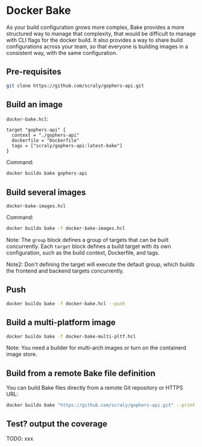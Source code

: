 # Docker Bake

As your build configuration grows more complex, Bake provides a more structured way to manage that complexity, that would be difficult to manage with CLI flags for the docker build. It also provides a way to share build configurations across your team, so that everyone is building images in a consistent way, with the same configuration.

## Pre-requisites

```bash
git clone https://github.com/scraly/gophers-api.git
```

## Build an image

`docker-bake.hcl`:

```hcl
target "gophers-api" {
  context = "./gophers-api"
  dockerfile = "Dockerfile"
  tags = ["scraly/gophers-api:latest-bake"]
}
```

Command:
```bash
docker buildx bake gophers-api
```

## Build several images

`docker-bake-images.hcl`

Command:
```bash
docker buildx bake -f docker-bake-images.hcl 
```

Note: The `group` block defines a group of targets that can be built concurrently. Each `target` block defines a build target with its own configuration, such as the build context, Dockerfile, and tags.

Note2: Don't defining the target will execute the default group, which builds the frontend and backend targets concurrently.

## Push

```bash
docker buildx bake -f docker-bake.hcl --push
```

## Build a multi-platform image

```bash
docker buildx bake -f docker-bake-multi-pltf.hcl 
```

Note: You need a builder for multi-arch images or turn on the containerd image store.

## Build from a remote Bake file definition

You can build Bake files directly from a remote Git repository or HTTPS URL:

```bash
docker buildx bake "https://github.com/scraly/gophers-api.git" --print
```

## Test? output the coverage

TODO: xxx
